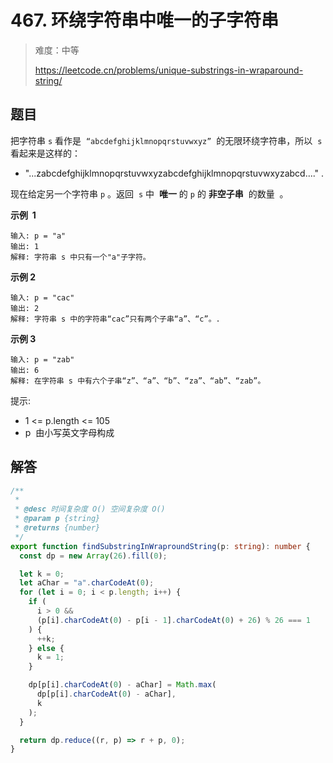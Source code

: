 # 467. 环绕字符串中唯一的子字符串

> 难度：中等
>
> https://leetcode.cn/problems/unique-substrings-in-wraparound-string/

## 题目

把字符串 `s` 看作是  `“abcdefghijklmnopqrstuvwxyz”`  的无限环绕字符串，所以  `s` 看起来是这样的：

- "...zabcdefghijklmnopqrstuvwxyzabcdefghijklmnopqrstuvwxyzabcd...." .

现在给定另一个字符串 `p` 。返回  `s` 中  **唯一** 的 `p` 的 **非空子串**  的数量  。

**示例  1**

```
输入: p = "a"
输出: 1
解释: 字符串 s 中只有一个"a"子字符。
```

**示例 2**

```
输入: p = "cac"
输出: 2
解释: 字符串 s 中的字符串“cac”只有两个子串“a”、“c”。.
```

**示例 3**

```
输入: p = "zab"
输出: 6
解释: 在字符串 s 中有六个子串“z”、“a”、“b”、“za”、“ab”、“zab”。
```

提示:

- 1 <= p.length <= 105
- p  由小写英文字母构成

## 解答

```typescript
/**
 *
 * @desc 时间复杂度 O() 空间复杂度 O()
 * @param p {string}
 * @returns {number}
 */
export function findSubstringInWraproundString(p: string): number {
  const dp = new Array(26).fill(0);

  let k = 0;
  let aChar = "a".charCodeAt(0);
  for (let i = 0; i < p.length; i++) {
    if (
      i > 0 &&
      (p[i].charCodeAt(0) - p[i - 1].charCodeAt(0) + 26) % 26 === 1
    ) {
      ++k;
    } else {
      k = 1;
    }

    dp[p[i].charCodeAt(0) - aChar] = Math.max(
      dp[p[i].charCodeAt(0) - aChar],
      k
    );
  }

  return dp.reduce((r, p) => r + p, 0);
}
```
